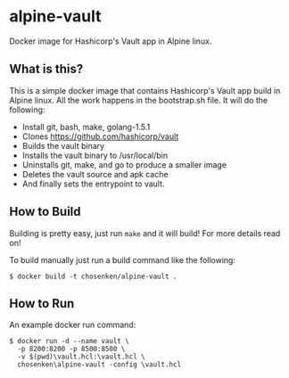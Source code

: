 # alpine-vault
Docker image for Hashicorp's Vault app in Alpine linux.

## What is this?
This is a simple docker image that contains Hashicorp's Vault app build in Alpine linux.  All the work
happens in the bootstrap.sh file.  It will do the following:

* Install git, bash, make, golang-1.5.1
* Clones https://github.com/hashicorp/vault
* Builds the vault binary
* Installs the vault binary to /usr/local/bin
* Uninstalls git, make, and go to produce a smaller image
* Deletes the vault source and apk cache
* And finally sets the entrypoint to vault.

## How to Build
Building is pretty easy, just run ```make``` and it will build! For more details read on!

To build manually just run a build command like the following:
```shell
$ docker build -t chosenken/alpine-vault .
```

## How to Run
An example docker run command:

```shell
$ docker run -d --name vault \
  -p 8200:8200 -p 8500:8500 \
  -v $(pwd)\vault.hcl:\vault.hcl \
  chosenken\alpine-vault -config \vault.hcl
```
